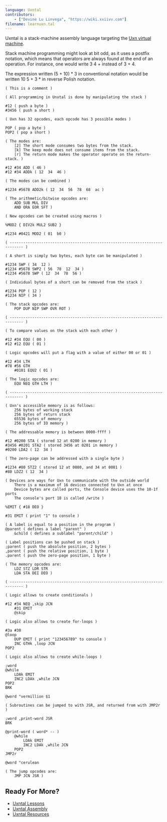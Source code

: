 ```yaml
---
language: Uxntal
contributors:
    - ["Devine Lu Linvega", "https://wiki.xxiivv.com"]
filename: learnuxn.tal
---
```


Uxntal is a stack-machine assembly language targeting the [Uxn virtual machine](https://wiki.xxiivv.com/site/uxn.html).

Stack machine programming might look at bit odd, as it uses a postfix notation, 
which means that operators are always found at the end of an operation. For 
instance, one would write 3 4 + instead of 3 + 4. 

The expression written (5 + 10) * 3 in conventional notation would be 
written 10 5 + 3 * in reverse Polish notation.

```forth
( This is a comment )

( All programming in Unxtal is done by manipulating the stack )

#12 ( push a byte )
#3456 ( push a short )

( Uxn has 32 opcodes, each opcode has 3 possible modes )

POP ( pop a byte )
POP2 ( pop a short )

( The modes are:
	[2] The short mode consumes two bytes from the stack.
	[k] The keep mode does not consume items from the stack.
	[r] The return mode makes the operator operate on the return-stack. )

#12 #34 ADD ( 46 )
#12 #34 ADDk ( 12  34  46 )

( The modes can be combined )

#1234 #5678 ADD2k ( 12  34  56  78  68  ac )

( The arithmetic/bitwise opcodes are:
	ADD SUB MUL DIV
	AND ORA EOR SFT )

( New opcodes can be created using macros )

%MOD2 { DIV2k MUL2 SUB2 }

#1234 #0421 MOD2 ( 01  b0 )

( ---------------------------------------------------------------------------- )

( A short is simply two bytes, each byte can be manipulated )

#1234 SWP ( 34  12 )
#1234 #5678 SWP2 ( 56  78  12  34 )
#1234 #5678 SWP ( 12  34  78  56 )

( Individual bytes of a short can be removed from the stack )

#1234 POP ( 12 )
#1234 NIP ( 34 )

( The stack opcodes are:
	POP DUP NIP SWP OVR ROT )

( ---------------------------------------------------------------------------- )

( To compare values on the stack with each other )

#12 #34 EQU ( 00 )
#12 #12 EQU ( 01 )

( Logic opcodes will put a flag with a value of either 00 or 01 )

#12 #34 LTH 
#78 #56 GTH 
	#0101 EQU2 ( 01 )

( The logic opcodes are:
	EQU NEQ GTH LTH )

( ---------------------------------------------------------------------------- )

( Uxn's accessible memory is as follows: 
	256 bytes of working stack 
	256 bytes of return stack
	65536 bytes of memory
	256 bytes of IO memory )

( The addressable memory is between 0000-ffff )

#12 #0200 STA ( stored 12 at 0200 in memory )
#3456 #0201 STA2 ( stored 3456 at 0201 in memory )
#0200 LDA2 ( 12  34 )

( The zero-page can be addressed with a single byte )

#1234 #80 STZ2 ( stored 12 at 0080, and 34 at 0081 )
#80 LDZ2 ( 12  34 )

( Devices are ways for Uxn to communicate with the outside world
	There is a maximum of 16 devices connected to Uxn at once
	Device bytes are called ports, the Console device uses the 10-1f ports
	The console's port 18 is called /write )

%EMIT { #18 DEO }

#31 EMIT ( print "1" to console )

( A label is equal to a position in the program )
@parent ( defines a label "parent" )
	&child ( defines a sublabel "parent/child" )

( Label positions can be pushed on stack )
;parent ( push the absolute position, 2 bytes )
,parent ( push the relative position, 1 byte )
.parent ( push the zero-page position, 1 byte )

( The memory opcodes are:
	LDZ STZ LDR STR
	LDA STA DEI DEO )

( ---------------------------------------------------------------------------- )

( Logic allows to create conditionals )

#12 #34 NEQ ,skip JCN
	#31 EMIT
	@skip

( Logic also allows to create for-loops )

#3a #30
@loop
	DUP EMIT ( print "123456789" to console )
	INC GTHk ,loop JCN
POP2

( Logic also allows to create while-loops )

;word
@while
	LDAk EMIT
	INC2 LDAk ,while JCN
POP2
BRK

@word "vermillion $1

( Subroutines can be jumped to with JSR, and returned from with JMP2r )

;word ,print-word JSR
BRK

@print-word ( word* -- )
	@while
		LDAk EMIT
		INC2 LDAk ,while JCN
	POP2
JMP2r

@word "cerulean

( The jump opcodes are: 
	JMP JCN JSR )
```

## Ready For More?

* [Uxntal Lessons](https://compudanzas.net/uxn_tutorial.html)
* [Uxntal Assembly](https://wiki.xxiivv.com/site/uxntal.html)
* [Uxntal Resources](https://github.com/hundredrabbits/awesome-uxn)
